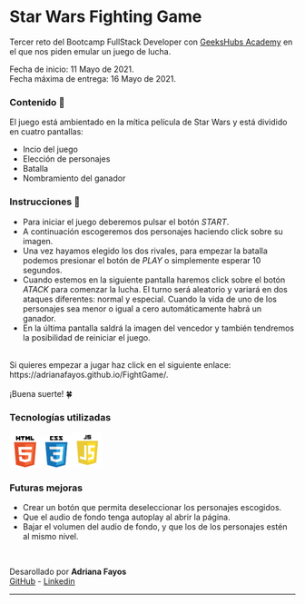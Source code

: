 #  Star Wars Fighting Game 

Tercer reto del Bootcamp FullStack Developer con <a href="https://geekshubsacademy.com/">GeeksHubs Academy</a> en el que nos piden emular un juego de lucha.

Fecha de inicio: 11 Mayo de 2021. <br>Fecha máxima de entrega: 16 Mayo de 2021.

### Contenido 💬

El juego está ambientado en la mítica película de Star Wars y está dividido en cuatro pantallas: 
- Incio del juego
- Elección de personajes
- Batalla
- Nombramiento del ganador


### Instrucciones 🔧

- Para iniciar el juego deberemos pulsar el botón *START*. 
- A continuación escogeremos dos personajes haciendo click sobre su imagen.
- Una vez hayamos elegido los dos rivales, para empezar la batalla podemos presionar el botón de *PLAY* o simplemente esperar 10 segundos.
- Cuando estemos en la siguiente pantalla haremos click sobre el botón *ATACK* para comenzar la lucha. El turno será aleatorio y variará en dos ataques diferentes: normal y especial. Cuando la vida de uno de los personajes sea menor o igual a cero automáticamente habrá un ganador.
- En la última pantalla saldrá la imagen del vencedor y también tendremos la posibilidad de reiniciar el juego.
<br>
Si quieres empezar a jugar haz click en el siguiente enlace: <br>https://adrianafayos.github.io/FightGame/.
<br><br>
¡Buena suerte! 🍀

### Tecnologías utilizadas 
<img src="img/tecn/html5.png" width="55"><img src="img/tecn/css3.png" width="55"><img src="img/tecn/javascript.png" width="53">

### Futuras mejoras
- Crear un botón que permita deseleccionar los personajes escogidos.
- Que el audio de fondo tenga autoplay al abrir la página.
- Bajar el volumen del audio de fondo, y que los de los personajes estén al mismo nivel. 

<br>

Desarollado por **Adriana Fayos** <br>
[GitHub](https://github.com/AdrianaFayos) - [Linkedin](https://linkedin.com/in/adrianafayos)

---
